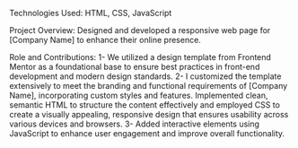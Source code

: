 Technologies Used: HTML, CSS, JavaScript

Project Overview: Designed and developed a responsive web page for [Company Name] to enhance their online presence.

Role and Contributions:
          1- We utilized a design template from Frontend Mentor as a foundational base to ensure best practices in front-end development and modern design standards.
          2- I customized the template extensively to meet the branding and functional requirements of [Company Name], incorporating custom styles and features.
             Implemented clean, semantic HTML to structure the content effectively and employed CSS 
             to create a visually appealing, responsive design that ensures usability
             across various devices and browsers.
          3- Added interactive elements using JavaScript to enhance user engagement and improve overall functionality.
